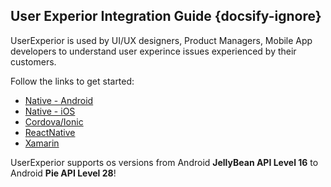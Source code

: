 ## User Experior Integration Guide {docsify-ignore}

UserExperior is used by UI/UX designers, Product Managers, Mobile App developers to understand user experince issues experienced by their customers.

Follow the links to get started:
  - [Native - Android](android)
  - [Native - iOS](ios)
  - [Cordova/Ionic](cordova-ionic)
  - [ReactNative](reactnative)
  - [Xamarin](xamarin)
  
UserExperior supports os versions from Android **JellyBean API Level 16** to Android **Pie API Level 28**!
